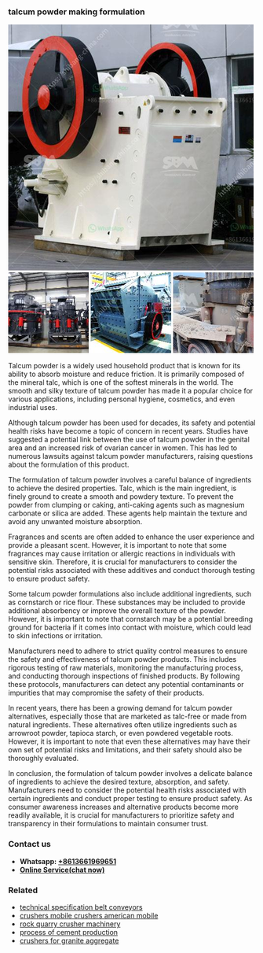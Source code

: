 <h3>talcum powder making formulation</h3><img src='1706767295.jpg' alt=''><p>Talcum powder is a widely used household product that is known for its ability to absorb moisture and reduce friction. It is primarily composed of the mineral talc, which is one of the softest minerals in the world. The smooth and silky texture of talcum powder has made it a popular choice for various applications, including personal hygiene, cosmetics, and even industrial uses.</p><p>Although talcum powder has been used for decades, its safety and potential health risks have become a topic of concern in recent years. Studies have suggested a potential link between the use of talcum powder in the genital area and an increased risk of ovarian cancer in women. This has led to numerous lawsuits against talcum powder manufacturers, raising questions about the formulation of this product.</p><p>The formulation of talcum powder involves a careful balance of ingredients to achieve the desired properties. Talc, which is the main ingredient, is finely ground to create a smooth and powdery texture. To prevent the powder from clumping or caking, anti-caking agents such as magnesium carbonate or silica are added. These agents help maintain the texture and avoid any unwanted moisture absorption.</p><p>Fragrances and scents are often added to enhance the user experience and provide a pleasant scent. However, it is important to note that some fragrances may cause irritation or allergic reactions in individuals with sensitive skin. Therefore, it is crucial for manufacturers to consider the potential risks associated with these additives and conduct thorough testing to ensure product safety.</p><p>Some talcum powder formulations also include additional ingredients, such as cornstarch or rice flour. These substances may be included to provide additional absorbency or improve the overall texture of the powder. However, it is important to note that cornstarch may be a potential breeding ground for bacteria if it comes into contact with moisture, which could lead to skin infections or irritation.</p><p>Manufacturers need to adhere to strict quality control measures to ensure the safety and effectiveness of talcum powder products. This includes rigorous testing of raw materials, monitoring the manufacturing process, and conducting thorough inspections of finished products. By following these protocols, manufacturers can detect any potential contaminants or impurities that may compromise the safety of their products.</p><p>In recent years, there has been a growing demand for talcum powder alternatives, especially those that are marketed as talc-free or made from natural ingredients. These alternatives often utilize ingredients such as arrowroot powder, tapioca starch, or even powdered vegetable roots. However, it is important to note that even these alternatives may have their own set of potential risks and limitations, and their safety should also be thoroughly evaluated.</p><p>In conclusion, the formulation of talcum powder involves a delicate balance of ingredients to achieve the desired texture, absorption, and safety. Manufacturers need to consider the potential health risks associated with certain ingredients and conduct proper testing to ensure product safety. As consumer awareness increases and alternative products become more readily available, it is crucial for manufacturers to prioritize safety and transparency in their formulations to maintain consumer trust.</p><h3>Contact us</h3><ul><li><strong>Whatsapp:&nbsp;<a href="https://wa.me/8613661969651">+8613661969651</a></strong></li><li><a href="https://swt.shibang-china.com/?git&amp;zhl&amp;talcum powder making formulation"><strong>Online Service(chat now)</strong></a></li></ul><h3>Related</h3><ul><li><a href='technical specification belt conveyors.md'>technical specification belt conveyors</a></li><li><a href='crushers mobile crushers american mobile.md'>crushers mobile crushers american mobile</a></li><li><a href='rock quarry crusher machinery.md'>rock quarry crusher machinery</a></li><li><a href='process of cement production.md'>process of cement production</a></li><li><a href='crushers for granite aggregate.md'>crushers for granite aggregate</a></li></ul>